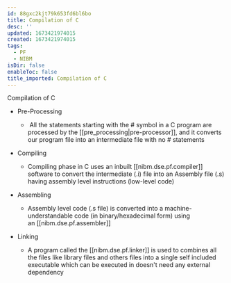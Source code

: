 ```yaml
---
id: 88gxc2kjt79k653fd6bl6bo
title: Compilation of C
desc: ''
updated: 1673421974015
created: 1673421974015
tags:
  - PF
  - NIBM
isDir: false
enableToc: false
title_imported: Compilation of C
---
```


Compilation of C

-   Pre-Processing

    -    All the statements starting with the # symbol in a C program are processed by the [[pre_processing|pre-processor]], and it converts our program file into an intermediate file with no # statements


-   Compiling

    -   Compiling phase in C uses an inbuilt [[nibm.dse.pf.compiler]] software to convert the intermediate (.i) file into an Assembly file (.s) having assembly level instructions (low-level code)


-   Assembling

    -   Assembly level code (.s file) is converted into a machine-understandable code (in binary/hexadecimal form) using an [[nibm.dse.pf.assembler]]


-   Linking

    -   A program called the [[nibm.dse.pf.linker]] is used to combines all the files like library files and others files into a single self included executable which can be executed in doesn't need any external dependency

